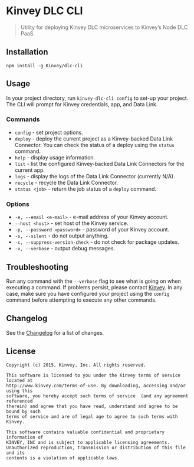 # Kinvey DLC CLI
> Utility for deploying Kinvey DLC microservices to Kinvey’s Node DLC PaaS.

## Installation
`npm install -g Kinvey/dlc-cli`

## Usage
In your project directory, run `kinvey-dlc-cli config` to set-up your project. The CLI will prompt for Kinvey credentials, app, and Data Link.

### Commands
* `config` - set project options.
* `deploy` - deploy the current project as a Kinvey-backed Data Link Connector. You can check the status of a deploy using the `status` command.
* `help` - display usage information.
* `list` - list the configured Kinvey-backed Data Link Connectors for the current app.
* `logs` - display the logs of the Data Link Connector (currently N/A).
* `recycle` - recycle the Data Link Connector.
* `status <job>` - return the job status of a `deploy` command.

### Options
* `-e, --email <e-mail>` - e-mail address of your Kinvey account.
* `--host <host>` - set host of the Kinvey service.
* `-p, --password <password>` - password of your Kinvey account.
* `-s, --silent` - do not output anything.
* `-c, --suppress-version-check` - do not check for package updates.
* `-v, --verbose` - output debug messages.

## Troubleshooting
Run any command with the `--verbose` flag to see what is going on when executing a command. If problems persist, please contact [Kinvey](http://support.kinvey.com). In any case, make sure you have configured your project using the `config` command before attempting to execute any other commands.

## Changelog
See the [Changelog](./CHANGELOG.md) for a list of changes.

## License
    Copyright (c) 2015, Kinvey, Inc. All rights reserved.

    This software is licensed to you under the Kinvey terms of service located at
    http://www.kinvey.com/terms-of-use. By downloading, accessing and/or using this
    software, you hereby accept such terms of service  (and any agreement referenced
    therein) and agree that you have read, understand and agree to be bound by such
    terms of service and are of legal age to agree to such terms with Kinvey.

    This software contains valuable confidential and proprietary information of
    KINVEY, INC and is subject to applicable licensing agreements.
    Unauthorized reproduction, transmission or distribution of this file and its
    contents is a violation of applicable laws.
